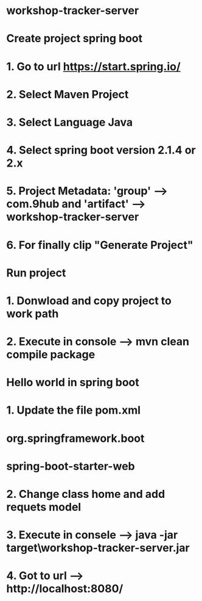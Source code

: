 # workshop-tracker-server

# Create project spring boot
# 1. Go to  url https://start.spring.io/
# 2. Select Maven Project
# 3. Select Language Java
# 4. Select spring boot version 2.1.4 or 2.x
# 5. Project Metadata: 'group' --> com.9hub  and 'artifact' --> workshop-tracker-server
# 6. For finally clip "Generate Project"

# Run project
# 1. Donwload  and copy project to  work path
# 2. Execute in console --> mvn clean compile package

# Hello world in spring boot
# 1. Update the file  pom.xml
#    <dependencies>
#		<dependency>
#			<groupId>org.springframework.boot</groupId>
#			<artifactId>spring-boot-starter-web</artifactId>
#		</dependency>
# </dependencies>
# 2. Change class home and add requets model
# 3. Execute in consele --> java -jar target\workshop-tracker-server.jar
# 4.  Got to url --> http://localhost:8080/